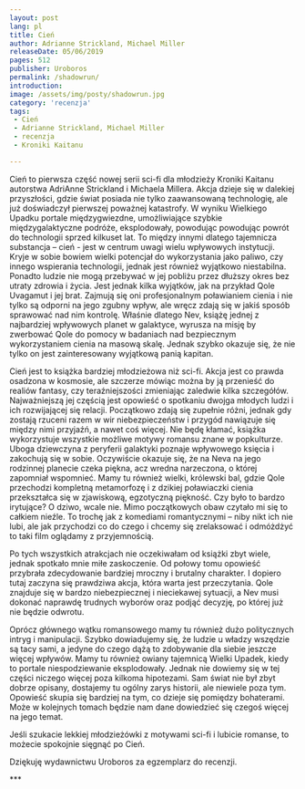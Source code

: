 ```yaml
---
layout: post
lang: pl
title: Cień
author: Adrianne Strickland, Michael Miller
releaseDate: 05/06/2019
pages: 512
publisher: Uroboros
permalink: /shadowrun/
introduction:
image: /assets/img/posty/shadowrun.jpg
category: 'recenzja'
tags:
 - Cień
 - Adrianne Strickland, Michael Miller
 - recenzja
 - Kroniki Kaitanu

---
```


  Cień to pierwsza część nowej serii sci-fi dla młodzieży Kroniki Kaitanu autorstwa AdriAnne Strickland i Michaela Millera. Akcja dzieje się w dalekiej przyszłości, gdzie świat posiada nie tylko zaawansowaną technologię, ale już doświadczył pierwszej poważnej katastrofy. W wyniku Wielkiego Upadku portale międzygwiezdne, umożliwiające szybkie międzygalaktyczne podróże, eksplodowały, powodując powodując powrót do technologii sprzed kilkuset lat. To między innymi dlatego tajemnicza substancja – cień - jest w centrum uwagi wielu wpływowych instytucji. Kryje w sobie bowiem wielki potencjał do wykorzystania jako paliwo, czy innego wspierania technologii, jednak jest również wyjątkowo niestabilna. Ponadto ludzie nie mogą przebywać w jej pobliżu przez dłuższy okres bez utraty zdrowia i życia. Jest jednak kilka wyjątków, jak na przykład Qole  Uvagamut i jej brat. Zajmują się oni profesjonalnym poławianiem cienia i nie tylko są odporni na jego zgubny wpływ, ale wręcz zdają się w jakiś sposób sprawować nad nim kontrolę. Właśnie dlatego Nev, książę jednej z najbardziej wpływowych planet w galaktyce, wyrusza na misję by zwerbować Qole do pomocy w badaniach nad bezpiecznym wykorzystaniem cienia na masową skalę. Jednak szybko okazuje się, że nie tylko on jest zainteresowany wyjątkową panią kapitan.

  Cień jest to książka bardziej młodzieżowa niż sci-fi. Akcja jest co prawda osadzona w kosmosie, ale szczerze mówiąc można by ją przenieść do realiów fantasy, czy teraźniejszości zmieniając zaledwie kilka szczegółów. Najważniejszą jej częścią jest opowieść o spotkaniu dwojga młodych ludzi i ich rozwijającej się relacji. Początkowo zdają się zupełnie różni, jednak gdy zostają rzuceni razem w wir niebezpieczeństw i przygód nawiązuje się między nimi przyjaźń, a nawet coś więcej. Nie będę kłamać, książka wykorzystuje wszystkie możliwe motywy romansu znane w popkulturze. Uboga dziewczyna z peryferii galaktyki poznaje wpływowego księcia i zakochują się w sobie. Oczywiście okazuje się, że na Neva na jego rodzinnej planecie czeka piękna, acz wredna narzeczona, o której zapomniał wspomnieć. Mamy tu również wielki, królewski bal, gdzie Qole przechodzi kompletną metamorfozę i z dzikiej poławiaczki cienia przekształca się w zjawiskową, egzotyczną piękność. Czy było to bardzo irytujące? O dziwo, wcale nie. Mimo początkowych obaw czytało mi się to całkiem nieźle. To trochę jak z komediami romantycznymi – niby nikt ich nie lubi, ale jak przychodzi co do czego i chcemy się zrelaksować i odmóżdżyć to taki film oglądamy z przyjemnością.

  Po tych wszystkich atrakcjach nie oczekiwałam od książki zbyt wiele, jednak spotkało mnie miłe zaskoczenie. Od połowy tomu opowieść przybrała zdecydowanie bardziej mroczny i brutalny charakter. I dopiero tutaj zaczyna się prawdziwa akcja, która warta jest przeczytania. Qole znajduje się w bardzo niebezpiecznej i nieciekawej sytuacji, a Nev musi dokonać naprawdę trudnych wyborów oraz podjąć decyzję, po której już nie będzie odwrotu.

  Oprócz głównego wątku romansowego mamy tu również dużo politycznych intryg i manipulacji. Szybko dowiadujemy się, że ludzie u władzy wszędzie są tacy sami, a jedyne do czego dążą to zdobywanie dla siebie jeszcze więcej wpływów. Mamy tu również owiany tajemnicą Wielki Upadek, kiedy to portale niespodziewanie eksplodowały. Jednak nie dowiemy się w tej części niczego więcej poza kilkoma hipotezami. Sam świat nie był zbyt dobrze opisany, dostajemy tu ogólny zarys historii, ale niewiele poza tym. Opowieść skupia się bardziej na tym, co dzieje się pomiędzy bohaterami. Może w kolejnych tomach będzie nam dane dowiedzieć się czegoś więcej na jego temat.

  Jeśli szukacie lekkiej młodzieżówki z motywami sci-fi i lubicie romanse, to możecie spokojnie sięgnąć po Cień.

  Dziękuję wydawnictwu Uroboros za egzemplarz do recenzji. 

  \*\*\*
